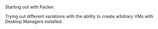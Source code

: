 Starting out with Packer.

Trying out different variations with the ability to create arbitrary VMs with Desktop Managers installed.